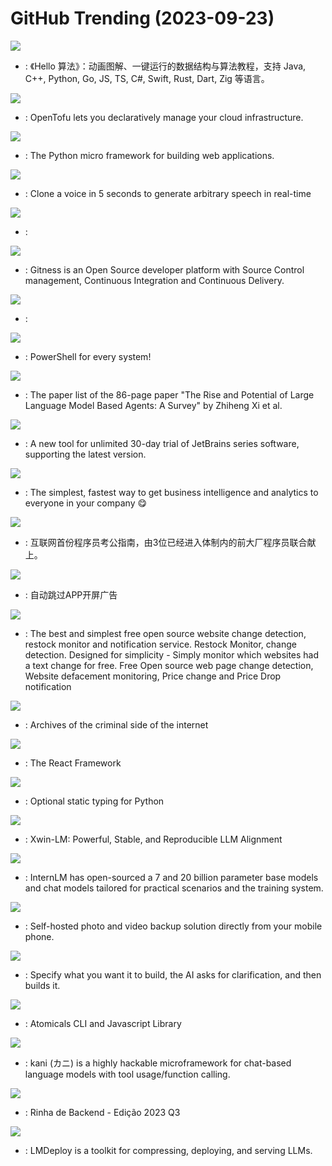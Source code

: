 # GitHub Trending (2023-09-23)

![](https://img.shields.io/badge/Java-New%201-green?style=flat-square&logo=appveyor)
- [](https://github.comundefined): 《Hello 算法》：动画图解、一键运行的数据结构与算法教程，支持 Java, C++, Python, Go, JS, TS, C#, Swift, Rust, Dart, Zig 等语言。

![](https://img.shields.io/badge/Go-New%201-green?style=flat-square&logo=appveyor)
- [](https://github.comundefined): OpenTofu lets you declaratively manage your cloud infrastructure.

![](https://img.shields.io/badge/Python-New%2015-green?style=flat-square&logo=appveyor)
- [](https://github.comundefined): The Python micro framework for building web applications.

![](https://img.shields.io/badge/Python-New%20241-green?style=flat-square&logo=appveyor)
- [](https://github.comundefined): Clone a voice in 5 seconds to generate arbitrary speech in real-time

![](https://img.shields.io/badge/Jupyter%20Notebook-New%20277-green?style=flat-square&logo=appveyor)
- [](https://github.comundefined): 

![](https://img.shields.io/badge/Go-New%20591-green?style=flat-square&logo=appveyor)
- [](https://github.comundefined): Gitness is an Open Source developer platform with Source Control management, Continuous Integration and Continuous Delivery.

![](https://img.shields.io/badge/Swift-New%2085-green?style=flat-square&logo=appveyor)
- [](https://github.comundefined): 

![](https://img.shields.io/badge/C%23-New%2091-green?style=flat-square&logo=appveyor)
- [](https://github.comundefined): PowerShell for every system!

![](https://img.shields.io/badge/none-New%20197-green?style=flat-square&logo=appveyor)
- [](https://github.comundefined): The paper list of the 86-page paper "The Rise and Potential of Large Language Model Based Agents: A Survey" by Zhiheng Xi et al.

![](https://img.shields.io/badge/Rust-New%2015-green?style=flat-square&logo=appveyor)
- [](https://github.comundefined): A new tool for unlimited 30-day trial of JetBrains series software, supporting the latest version.

![](https://img.shields.io/badge/Clojure-New%2023-green?style=flat-square&logo=appveyor)
- [](https://github.comundefined): The simplest, fastest way to get business intelligence and analytics to everyone in your company 😋

![](https://img.shields.io/badge/none-New%2066-green?style=flat-square&logo=appveyor)
- [](https://github.comundefined): 互联网首份程序员考公指南，由3位已经进入体制内的前大厂程序员联合献上。

![](https://img.shields.io/badge/Kotlin-New%2075-green?style=flat-square&logo=appveyor)
- [](https://github.comundefined): 自动跳过APP开屏广告

![](https://img.shields.io/badge/Python-New%2034-green?style=flat-square&logo=appveyor)
- [](https://github.comundefined): The best and simplest free open source website change detection, restock monitor and notification service. Restock Monitor, change detection. Designed for simplicity - Simply monitor which websites had a text change for free. Free Open source web page change detection, Website defacement monitoring, Price change and Price Drop notification

![](https://img.shields.io/badge/PHP-New%20157-green?style=flat-square&logo=appveyor)
- [](https://github.comundefined): Archives of the criminal side of the internet

![](https://img.shields.io/badge/JavaScript-New%20120-green?style=flat-square&logo=appveyor)
- [](https://github.comundefined): The React Framework

![](https://img.shields.io/badge/Python-New%2048-green?style=flat-square&logo=appveyor)
- [](https://github.comundefined): Optional static typing for Python

![](https://img.shields.io/badge/none-New%2039-green?style=flat-square&logo=appveyor)
- [](https://github.comundefined): Xwin-LM: Powerful, Stable, and Reproducible LLM Alignment

![](https://img.shields.io/badge/Python-New%2025-green?style=flat-square&logo=appveyor)
- [](https://github.comundefined): InternLM has open-sourced a 7 and 20 billion parameter base models and chat models tailored for practical scenarios and the training system.

![](https://img.shields.io/badge/TypeScript-New%2033-green?style=flat-square&logo=appveyor)
- [](https://github.comundefined): Self-hosted photo and video backup solution directly from your mobile phone.

![](https://img.shields.io/badge/Python-New%2042-green?style=flat-square&logo=appveyor)
- [](https://github.comundefined): Specify what you want it to build, the AI asks for clarification, and then builds it.

![](https://img.shields.io/badge/TypeScript-New%2012-green?style=flat-square&logo=appveyor)
- [](https://github.comundefined): Atomicals CLI and Javascript Library

![](https://img.shields.io/badge/Python-New%2074-green?style=flat-square&logo=appveyor)
- [](https://github.comundefined): kani (カニ) is a highly hackable microframework for chat-based language models with tool usage/function calling.

![](https://img.shields.io/badge/HTML-New%2031-green?style=flat-square&logo=appveyor)
- [](https://github.comundefined): Rinha de Backend - Edição 2023 Q3

![](https://img.shields.io/badge/C%2B%2B-New%206-green?style=flat-square&logo=appveyor)
- [](https://github.comundefined): LMDeploy is a toolkit for compressing, deploying, and serving LLMs.


